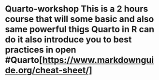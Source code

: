 # Quarto-workshop This is a 2 hours course that will some basic and also same powerful thigs Quarto in R can do it also introduce you to best practices in open #Quarto[https://www.markdownguide.org/cheat-sheet/]
